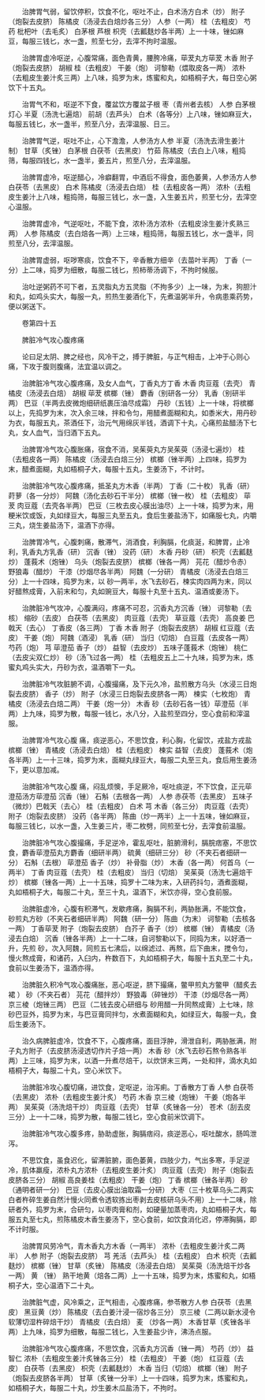 <!-- { "loadSidebar": true } -->
　　治脾胃气弱，留饮停积，饮食不化，呕吐不止，白术汤方白术（炒） 附子（炮裂去皮脐） 陈橘皮（汤浸去白焙炒各三分） 人参（一两） 桂（去粗皮） 芍药 枇杷叶（去毛炙） 白茅根 芦根 枳壳（去瓤麸炒各半两）上一十味，锉如麻豆，每服三钱匕，水一盏，煎至七分，去滓不拘时温服。

　　治脾胃虚冷呕逆，心腹常痛，面色青黄，腰胯冷痛，荜茇丸方荜茇 木香 附子（炮裂去皮脐） 胡椒 桂（去粗皮） 干姜（炮） 诃黎勒（煨取皮各一两） 浓朴（去粗皮生姜汁炙三两）上八味，捣罗为末，炼蜜和丸，如梧桐子大，每日空心粥饮下十五丸。

　　治胃气不和，呕逆不下食，覆盆饮方覆盆子根 枣（青州者去核） 人参 白茅根 灯心 半夏（汤洗七遍焙） 前胡（去芦头） 白术（各等分）上八味，锉如麻豆大，每服五钱匕，水一盏半，煎至八分，去滓温服、日三。

　　治脾胃气逆，呕吐不止，心下澹澹，人参汤方人参 半夏（汤洗去滑生姜汁制） 甘草（炙锉） 白茅根 白茯苓（去黑皮） 竹茹 陈橘皮（去白上八味，粗捣筛，每服四钱匕，水一盏半，姜五片，煎至八分，去滓温服。

　　治脾胃虚冷，呕逆醋心，冷癖翻胃，中酒后不得食，面色萎黄，人参汤方人参 白茯苓（去黑皮） 白术 陈橘皮（汤浸去白焙） 桂（去粗皮各一两） 浓朴（去粗皮生姜汁上八味，粗捣筛，每服三钱匕，水一盏，入生姜五片，煎至七分，去滓空心温服。

　　治脾胃虚冷，气逆呕吐，不能下食，浓朴汤方浓朴（去粗皮涂生姜汁炙熟三两） 人参 陈橘皮（去白焙各一两）上三味，粗捣筛，每服五钱匕，水一盏半，同煎至八分，去滓温服。

　　治脾胃虚弱，呕哕寒痰，饮食不下，辛香散方细辛（去苗叶半两） 丁香（一分）上二味，捣罗为细散，每服二钱匕，煎柿蒂汤调下，不拘时候服。

　　治吐逆粥药不可下者，五灵脂丸方五灵脂（不拘多少）上一味，为末，狗胆汁和丸，如鸡头实大，每服一丸，煎热生姜酒化下，先煮温粥半升，令病患乘药势，便以粥送下。

　　卷第四十五

　　脾脏冷气攻心腹疼痛

　　论曰足太阴、脾之经也，风冷干之，搏于脾脏，与正气相击，上冲于心则心痛，下攻于腹则腹痛，法宜温以调之。

　　治脾脏冷气攻心腹疼痛，及女人血气，丁香丸方丁香 木香 肉豆蔻（去壳） 青橘皮（汤浸去白焙） 胡椒 荜茇 槟榔（锉） 麝香（别研各一分） 乳香（别研半两） 巴豆（半两去皮微炮细研纸裹压油尽成霜） 丹砂（五钱）上一十味，将槟榔以上，先捣罗为末，次入余三味，拌和令匀，用醋煮面糊和丸，如黍米大，用丹砂为衣，每服五丸，茶酒任下，治元气用绵灰半钱，酒调下十丸，心痛煎盐醋汤下七丸，女人血气，当归酒下五丸。

　　治脾胃冷气攻心腹胀痛，宿食不消，吴茱萸丸方吴茱萸（汤浸七遍炒） 桂（去粗皮各一两） 陈橘皮（汤浸去白焙三分） 槟榔（锉半两）上四味，捣罗为末，醋煮面糊，丸如梧桐子大，每服十五丸，生姜汤下，不计时。

　　治脾脏冷气攻心腹疼痛，抵圣丸方木香（半两） 丁香（二十枚） 乳香（研） 莳萝（各一分炒） 阿魏（汤化去砂石干半分） 槟榔（锉一枚） 桂（去粗皮） 荜茇 肉豆蔻（去壳各半两） 巴豆（三枚去皮心膜出油尽）上一十味，捣罗为末，用粳米饮或饭，丸如绿豆大，每服三丸至五丸，食后生姜盐汤下，如痛服七丸，内嚼三丸，烧生姜盐汤下，温酒下亦得。

　　治脾胃冷气，心腹刺痛，散滞气，消酒食，利胸膈，化痰涎，和脾胃，止冷利，乳香丸方乳香（研） 沉香（锉） 没药（研） 木香 丹砂（研） 枳壳（去瓤麸炒） 蓬莪术（炮锉） 乌头（炮裂去皮脐） 槟榔（锉各一两） 芫花（醋炒令赤） 野狼毒（醋炒） 干漆（炒烟尽各半两） 阿魏（一分研） 青橘皮（汤浸去白焙三分）上一十四味，捣罗为末，以 砂一两半，水飞去砂石，楝实肉四两为末，同以好醋熬成膏，入前末和匀，丸如豌豆大，每服十丸至十五丸、温酒或姜汤下。

　　治脾脏冷气攻冲，心腹满闷，疼痛不可忍，沉香丸方沉香（锉） 诃黎勒（去核） 缩砂（去皮） 白茯苓（去黑皮） 肉豆蔻（去壳） 草豆蔻（去壳） 高良姜 巴戟天（去心） 丁香皮（各三两） 丁香 木香 附子（炮裂去皮脐） 胡椒 红豆蔻（去皮） 干姜（炮） 阿魏（酒浸） 乳香（研） 当归（切焙） 白豆蔻（去皮各一两） 芍药（炮） 芎 荜澄茄 香子（炒） 益智（去皮炒） 五味子蓬莪术（炮锉） 桃仁（去皮尖双仁炒） 砂（汤飞过各一两） 桂（去粗皮五上二十九味，捣罗为末，炼蜜丸鸡头实大，丹砂为衣，温酒嚼下一丸。

　　治脾脏冷气攻脏腑不调，心腹撮痛，及下元久冷，盐煎散方乌头（水浸三日炮裂去皮脐） 香子（炒） 附子（水浸三日炮裂去皮脐各一两） 楝实（七枚炮） 青橘皮（汤浸去白焙二两） 干姜（炮一分） 木香 砂（去砂石各一钱）荜澄茄（半两）上九味，捣罗为散，每服一钱匕，水八分，入盐煎至四分，空心食前和滓温服。

　　治脾胃冷气攻心腹 痛，痰逆恶心，不思饮食，利心胸，化留饮，戎盐方戎盐 槟榔（锉） 青橘皮（汤浸去白焙） 桂（去粗皮） 楝实 益智（去皮） 蓬莪术（炮各半两）上一十三味，捣罗为末，面糊丸绿豆大，每服二丸至三丸，食后用生姜汤下，更以意加减。

　　治脾脏冷气攻心腹 痛，闷乱烦懊，手足厥冷，呕吐痰逆，不下饮食，正元荜澄茄汤方荜澄茄 沉香（锉） 石斛（去根各一两） 人参 赤茯苓（去黑皮） 五味子（微炒）巴戟天（去心） 桂（去粗皮） 白术 芎 木香（各三分） 肉豆蔻（去壳） 附子（炮裂去皮脐） 没药（各半两） 陈曲（炒一两半）上一十五味，锉如麻豆，每服三钱匕，以水一盏，入生姜三片，枣二枚劈，同煎至七分，去滓食前温服。

　　治脾脏冷气攻心腹撮痛，手足逆冷，霍乱呕吐，脏腑滑利，膈脘痞塞，不思饮食，麝香荜澄茄丸方麝香（细研半两） 硫黄（细研三分） 砂（不夹石者细研一分） 石斛（去根） 荜澄茄 香子（炒） 补骨脂（炒） 木香（各一两） 何首乌（一两半） 丁香 肉豆蔻（去壳） 桂（去粗皮） 当归（切焙） 吴茱萸（汤洗七遍焙干炒） 槟榔（锉各一两）上一十五味，捣罗十二味为末，入研药抖匀，酒煮面糊，丸如梧桐子大，每服二十丸，至三十丸，温酒下，米饮亦得，空心食前服。

　　治脾脏虚冷，心腹有积滞气，发歇疼痛，胸膈不利，两胁胀满，不能饮食， 砂煎丸方砂（不夹石者细研半两） 阿魏（研一分） 陈曲（为末） 诃黎勒（去核各一两） 丁香荜茇 附子（炮裂去皮脐） 白芥子 香子（炒） 槟榔（锉） 青橘皮（汤浸去白焙） 沉香（锉各半两）上一十二味，自诃黎勒以下，同捣为末，以好酒一升，先煎 砂，次入阿魏，同煎五七沸后，以绵滤过、再熬，后下曲末，搅令匀，慢火熬成膏，和诸药，入臼内，杵数百下，丸如梧桐子大，每服十五丸至二十丸，食前以生姜汤下，温酒亦得。

　　治脾脏久积冷气攻心腹痛胀，恶心呕逆，脐下撮痛，鳖甲煎丸方鳖甲（醋炙去裙 ） 砂（不夹石者） 芫花（醋拌炒） 野狼毒（碎锉炒） 干漆（炒烟尽各一两） 京三棱（炮锉三两） 巴豆（二钱去皮心研细与 砂用醋一升同熬成膏）上七味，除 砂巴豆外，捣罗为末，与巴豆膏同拌匀，水煮面糊和丸，如绿豆大，每服一丸，食后生姜汤下。

　　治久病脾脏虚冷，饮食不下，心腹疼痛，面目浮肿，滑泄自利，两胁胀满，附子丸方附子（去皮脐汤浸透切作片子焙一两） 木香 砂（水飞去砂石熬令熟各半两）上三味，捣罗为末，以酒一升煮尽焙干，以炊饼末三两，一处和拌，滴水丸如梧桐子大，每服二十丸，空心米饮下。

　　治脾脏冷攻心腹切痛，进饮食，定呕逆，治泻痢。丁香散方丁香 人参 白茯苓（去黑皮） 浓朴（去粗皮生姜汁炙） 芍药 木香 京三棱（炮锉） 干姜（炮各半两） 吴茱萸（汤洗焙干炒） 肉豆蔻（去壳） 甘草（炙锉各一分） 苍术（刮去皮三分）上一十二味，捣罗为散，每服二钱匕，空心食前米饮调下。

　　治脾脏冷气攻心腹多疼，胁助虚胀，胸膈痞闷，痰逆恶心，呕吐酸水，肠鸣泄泻。

　　不思饮食，虽食迟化，留滞脏腑，面色萎黄，四肢少力，气出多寒，手足逆冷，肌体羸瘦，浓朴丸方浓朴（去粗皮生姜汁炙） 肉豆蔻（去壳） 附子（炮裂去皮脐各三分） 胡椒 高良姜桂（去粗皮） 干姜（炮） 丁香 槟榔（锉各半两） 砂（通明者研一分） 巴豆（去皮心膜出油取霜一分研） 大枣（三十枚草乌头二两实白者杵碎生姜自然汁慢火同煮令透软拣出枣剥去皮核研乌头不用）上一十二味，除研者外，捣罗为末，合研匀，以枣肉膏和剂，如硬量加蒸枣肉，丸如梧桐子大，每服五丸至七丸，煎陈橘皮木香生姜汤下，空心食前，如饮食消化迟，停滞胸膈，即不计时服。

　　治脾胃风劳冷气，青木香丸方木香（一两半） 浓朴（去粗皮生姜汁炙二两半） 人参 附子（炮裂去皮脐） 芎 羌活（去芦头） 桂（去粗皮） 白术 枳壳（去瓤麸炒） 槟榔（锉） 甘草（炙锉） 陈橘皮（汤浸去白焙） 吴茱萸（汤洗焙干炒各一两） 黄 （锉） 熟干地黄（焙各二两）上一十五味，捣罗为末，炼蜜和丸，如梧桐子大，空心温酒下二十丸。

　　治脾脏气虚，风冷乘之，正气相击，心腹疼痛，参苓散方人参 白茯苓（去黑皮） 黑豆黄（炒） 陈橘皮（去白姜汁浸一宿炒各三分） 京三棱（二两以新水浸令软薄切湿杵碎焙干炒） 青橘皮（去白焙） 麦 （炒各一两） 木香甘草（炙锉各半两）上九味，捣罗为细散，每服二钱匕，入生姜盐少许，沸汤点服。

　　治脾脏冷气攻心腹疼痛，不思饮食，沉香丸方沉香（锉一两） 芍药（炒） 益智仁 浓朴（去粗皮生姜汁炙锉各三分） 桂（去粗皮） 干姜（炮） 红豆蔻（去皮） 白茯苓（去黑皮） 枳壳（去瓤麸炒） 木香 当归（切焙） 槟榔（锉） 附子（炮裂去皮脐各半两） 甘草（炙锉一分半）上一十四味，捣罗为末，炼蜜和丸，如梧桐子大，每服二十丸，炒生姜木瓜盐汤下，不拘时。

